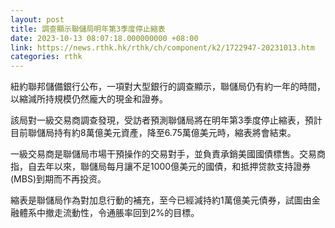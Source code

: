 ```yaml
---
layout: post
title: 調查顯示聯儲局明年第3季度停止縮表
date: 2023-10-13 08:07:18.000000000 +08:00
link: https://news.rthk.hk/rthk/ch/component/k2/1722947-20231013.htm
categories: rthk
---
```


紐約聯邦儲備銀行公布，一項對大型銀行的調查顯示，聯儲局仍有約一年的時間，以縮減所持規模仍然龐大的現金和證券。

該局對一級交易商調查發現，受訪者預測聯儲局將在明年第3季度停止縮表，預計目前聯儲局持有約8萬億美元資產，降至6.75萬億美元時，縮表將會結束。

一級交易商是聯儲局市場干預操作的交易對手，並負責承銷美國國債標售。交易商指，自去年以來，聯儲局每月讓不足1000億美元的國債，和抵押贷款支持證券(MBS)到期而不再投资。

縮表是聯儲局作為對加息行動的補充，至今已經減持約1萬億美元債券，試圖由金融體系中撤走流動性，令通脹率回到2%的目標。
